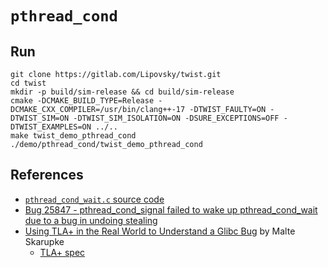 # `pthread_cond`

## Run

```shell
git clone https://gitlab.com/Lipovsky/twist.git
cd twist
mkdir -p build/sim-release && cd build/sim-release
cmake -DCMAKE_BUILD_TYPE=Release -DCMAKE_CXX_COMPILER=/usr/bin/clang++-17 -DTWIST_FAULTY=ON -DTWIST_SIM=ON -DTWIST_SIM_ISOLATION=ON -DSURE_EXCEPTIONS=OFF -DTWIST_EXAMPLES=ON ../..
make twist_demo_pthread_cond
./demo/pthread_cond/twist_demo_pthread_cond
```

## References

- [`pthread_cond_wait.c` source code](https://sourceware.org/git/?p=glibc.git;a=blob;f=nptl/pthread_cond_wait.c;h=806c432d13497c912fbacec0b2591fe92be42f07;hb=HEAD)
- [Bug 25847 - pthread_cond_signal failed to wake up pthread_cond_wait due to a bug in undoing stealing](https://sourceware.org/bugzilla/show_bug.cgi?id=25847)
- [Using TLA+ in the Real World to Understand a Glibc Bug](https://probablydance.com/2020/10/31/using-tla-in-the-real-world-to-understand-a-glibc-bug/) by Malte Skarupke
  - [TLA+ spec](https://github.com/skarupke/glibc_cv_tla_plus/tree/main)
